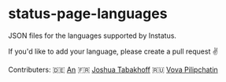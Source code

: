 # status-page-languages

JSON files for the languages supported by Instatus. 


If you'd like to add your language, please create a pull request ✌️ 

Contributers:
🇩🇪 [An](https://twitter.com/AnTheMaker)
🇫🇷 [Joshua Tabakhoff](https://twitter.com/joshtab_)
🇷🇺 [Vova Pilipchatin](https://twitter.com/VPilipchatin)

